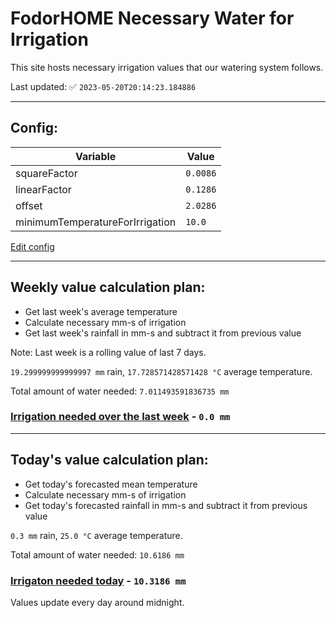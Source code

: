 # FodorHOME Necessary Water for Irrigation

This site hosts necessary irrigation values that our watering system follows.

Last updated: ✅ `2023-05-20T20:14:23.184886`

---

## Config:
| Variable | Value |
| --- | --- |
| squareFactor | `0.0086` |
| linearFactor | `0.1286` |
| offset | `2.0286` |
| minimumTemperatureForIrrigation | `10.0` |

[Edit config](https://github.com/RedyAu/irrigation/edit/main/config.json)

---

## Weekly value calculation plan:
 - Get last week's average temperature
 - Calculate necessary mm-s of irrigation
 - Get last week's rainfall in mm-s and subtract it from previous value

Note: Last week is a rolling value of last 7 days.

`19.299999999999997 mm` rain, `17.728571428571428 °C` average temperature.

Total amount of water needed: `7.011493591836735 mm`

### [Irrigation needed over the last week](lastweek.txt) - `0.0 mm`

---

## Today's value calculation plan:
 - Get today's forecasted mean temperature
 - Calculate necessary mm-s of irrigation
 - Get today's forecasted rainfall in mm-s and subtract it from previous value

`0.3 mm` rain, `25.0 °C` average temperature.

Total amount of water needed: `10.6186 mm`

### [Irrigaton needed today](today.txt) - `10.3186 mm`

Values update every day around midnight.
